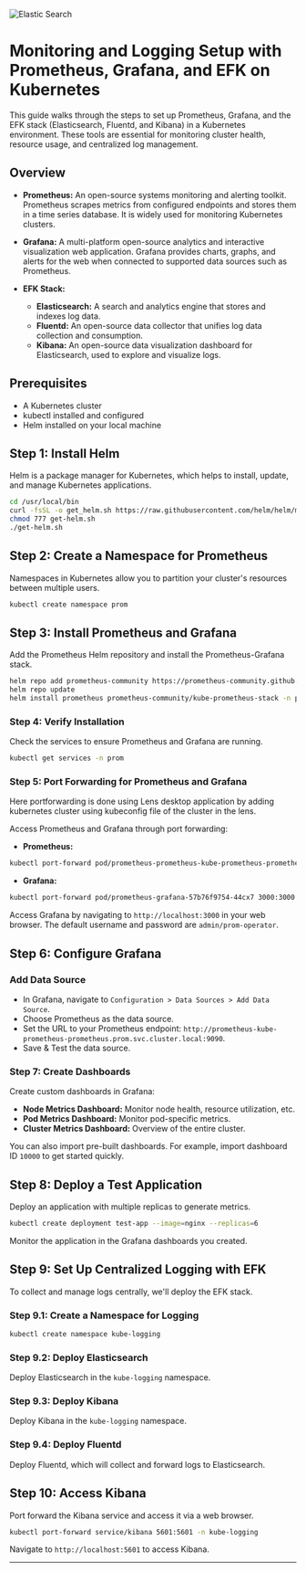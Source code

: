 

![Elastic Search](https://github.com/user-attachments/assets/8241bae3-66fb-4462-8a68-cdec3b38c74a)


# Monitoring and Logging Setup with Prometheus, Grafana, and EFK on Kubernetes

This guide walks through the steps to set up Prometheus, Grafana, and the EFK stack (Elasticsearch, Fluentd, and Kibana) in a Kubernetes environment. These tools are essential for monitoring cluster health, resource usage, and centralized log management.

## Overview

- **Prometheus:** An open-source systems monitoring and alerting toolkit. Prometheus scrapes metrics from configured endpoints and stores them in a time series database. It is widely used for monitoring Kubernetes clusters.

- **Grafana:** A multi-platform open-source analytics and interactive visualization web application. Grafana provides charts, graphs, and alerts for the web when connected to supported data sources such as Prometheus.

- **EFK Stack:** 
  - **Elasticsearch:** A search and analytics engine that stores and indexes log data.
  - **Fluentd:** An open-source data collector that unifies log data collection and consumption.
  - **Kibana:** An open-source data visualization dashboard for Elasticsearch, used to explore and visualize logs.

## Prerequisites

- A Kubernetes cluster
- kubectl installed and configured
- Helm installed on your local machine

## Step 1: Install Helm

Helm is a package manager for Kubernetes, which helps to install, update, and manage Kubernetes applications.

```bash
cd /usr/local/bin
curl -fsSL -o get_helm.sh https://raw.githubusercontent.com/helm/helm/main/scripts/get-helm-3
chmod 777 get-helm.sh
./get-helm.sh
```

## Step 2: Create a Namespace for Prometheus

Namespaces in Kubernetes allow you to partition your cluster's resources between multiple users.

```bash
kubectl create namespace prom
```

## Step 3: Install Prometheus and Grafana

Add the Prometheus Helm repository and install the Prometheus-Grafana stack.

```bash
helm repo add prometheus-community https://prometheus-community.github.io/helm-charts
helm repo update
helm install prometheus prometheus-community/kube-prometheus-stack -n prom
```

### Step 4: Verify Installation

Check the services to ensure Prometheus and Grafana are running.

```bash
kubectl get services -n prom
```

### Step 5: Port Forwarding for Prometheus and Grafana

Here portforwarding is done using Lens desktop application by adding kubernetes cluster using kubeconfig file of the cluster in the lens.

Access Prometheus and Grafana through port forwarding:

- **Prometheus:**

```bash
kubectl port-forward pod/prometheus-prometheus-kube-prometheus-prometheus-0 9090:9090 -n prom
```

- **Grafana:**

```bash
kubectl port-forward pod/prometheus-grafana-57b76f9754-44cx7 3000:3000 -n prom
```

Access Grafana by navigating to `http://localhost:3000` in your web browser. The default username and password are `admin/prom-operator`.

## Step 6: Configure Grafana

### Add Data Source

- In Grafana, navigate to `Configuration > Data Sources > Add Data Source`.
- Choose Prometheus as the data source.
- Set the URL to your Prometheus endpoint: `http://prometheus-kube-prometheus-prometheus.prom.svc.cluster.local:9090`.
- Save & Test the data source.

### Step 7: Create Dashboards

Create custom dashboards in Grafana:

- **Node Metrics Dashboard:** Monitor node health, resource utilization, etc.
- **Pod Metrics Dashboard:** Monitor pod-specific metrics.
- **Cluster Metrics Dashboard:** Overview of the entire cluster.

You can also import pre-built dashboards. For example, import dashboard ID `10000` to get started quickly.

## Step 8: Deploy a Test Application

Deploy an application with multiple replicas to generate metrics.

```bash
kubectl create deployment test-app --image=nginx --replicas=6
```

Monitor the application in the Grafana dashboards you created.

## Step 9: Set Up Centralized Logging with EFK

To collect and manage logs centrally, we'll deploy the EFK stack.

### Step 9.1: Create a Namespace for Logging

```bash
kubectl create namespace kube-logging
```

### Step 9.2: Deploy Elasticsearch

Deploy Elasticsearch in the `kube-logging` namespace.

### Step 9.3: Deploy Kibana

Deploy Kibana in the `kube-logging` namespace.

### Step 9.4: Deploy Fluentd

Deploy Fluentd, which will collect and forward logs to Elasticsearch.

## Step 10: Access Kibana

Port forward the Kibana service and access it via a web browser.

```bash
kubectl port-forward service/kibana 5601:5601 -n kube-logging
```

Navigate to `http://localhost:5601` to access Kibana.

---
